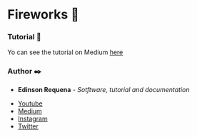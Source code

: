 # Fireworks 🚀



### Tutorial 📖

Yo can see the tutorial on Medium [here](https://medium.com/@edinsonrequena/tutorial-keylogger-con-python-3-3b9a58fb7703?source=post_page-----3b9a58fb7703---------------------nav_reg-)

### Author ✒️

* **Edinson Requena** - *Sotftware, tutorial and documentation* 
- [Youtube](https://www.youtube.com/channel/UCFXAiceHPFzk81Ooc25_QTg/featured)
- [Medium](https://medium.com/@edinsonrequena)
- [Instagram](https://instagram.com/edinsonrequena)
- [Twitter](https://twitter.com/requenaea)

